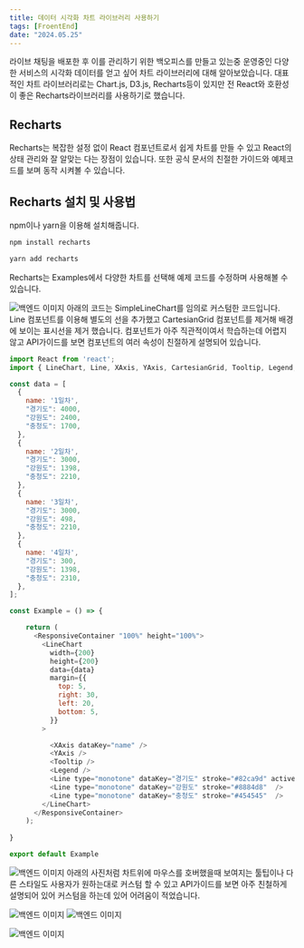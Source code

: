 ```yaml
---
title: 데이터 시각화 차트 라이브러리 사용하기
tags: [FroentEnd]
date: "2024.05.25"
---
```

라이브 채팅을 배포한 후 이를 관리하기 위한 백오피스를 만들고 있는중 운영중인 다양한 서비스의 시각화 데이터를 얻고 싶어 차트 라이브러리에 대해 알아보았습니다. 대표적인 차트 라이브러리로는 Chart.js, D3.js, Recharts등이 있지만 전 React와 호환성이 좋은 Recharts라이브러리를 사용하기로 했습니다.

## Recharts 

Recharts는 복잡한 설정 없이 React 컴포넌트로서 쉽게 차트를 만들 수 있고 React의 상태 관리와 잘 알맞는 다는 장점이 있습니다. 또한 공식 문서의 친절한 가이드와 예제코드를 보며 동작 시켜볼 수 있습니다.

## Recharts 설치 및 사용법 

 npm이나 yarn을 이용해 설치해줍니다.

```javascript
npm install recharts

yarn add recharts

```
Recharts는 Examples에서 다양한 차트를 선택해 예제 코드를 수정하며 사용해볼 수 있습니다.

![백엔드 이미지](/img/frontEnd/ReChartNPM/rechartsExamples.png)
아래의 코드는 SimpleLineChart를 임의로 커스텀한 코드입니다. Line 컴포넌트를 이용해 별도의 선을 추가했고 CartesianGrid 컴포넌트를 제거해 배경에 보이는 표시선을 제거 했습니다. 컴포넌트가 아주 직관적이여서 학습하는데 어렵지 않고 API가이드를 보면 컴포넌트의 여러 속성이 친절하게 설명되어 있습니다.

```javascript
import React from 'react';
import { LineChart, Line, XAxis, YAxis, CartesianGrid, Tooltip, Legend, ResponsiveContainer } from 'recharts';

const data = [
  {
    name: '1일차',
    "경기도": 4000,
    "강원도": 2400,
    "충청도": 1700,
  },
  {
    name: '2일차',
    "경기도": 3000,
    "강원도": 1398,
    "충청도": 2210,
  },
  {
    name: '3일차',
    "경기도": 3000,
    "강원도": 498,
    "충청도": 2210,
  },
  {
    name: '4일차',
    "경기도": 300,
    "강원도": 1398,
    "충청도": 2310,
  },
];

const Example = () => {

    return (
      <ResponsiveContainer "100%" height="100%">
        <LineChart
          width={200}
          height={200}
          data={data}
          margin={{
            top: 5,
            right: 30,
            left: 20,
            bottom: 5,
          }}
        >

          <XAxis dataKey="name" />
          <YAxis />
          <Tooltip />
          <Legend />
          <Line type="monotone" dataKey="경기도" stroke="#82ca9d" activeDot={{ r: 8 }} />
          <Line type="monotone" dataKey="강원도" stroke="#8884d8"  />
          <Line type="monotone" dataKey="충청도" stroke="#454545"  />
        </LineChart>
      </ResponsiveContainer>
    );
  
}

export default Example

```
![백엔드 이미지](/img/frontEnd/ReChartNPM/simpleLineChart.png)
아래의 사진처럼 차트위에 마우스를 호버했을때 보여지는 툴팁이나 다른 스타일도 사용자가 원하는대로 커스텀 할 수 있고 API가이드를 보면 아주 친철하게 설명되어 있어 커스텀을 하는데 있어 어려움이 적었습니다.

![백엔드 이미지](/img/frontEnd/ReChartNPM/simpleTooltipContent.png)
![백엔드 이미지](/img/frontEnd/ReChartNPM/tooltipAPI.png)
 

![백엔드 이미지](/img/frontEnd/ReChartNPM/barchart.png)